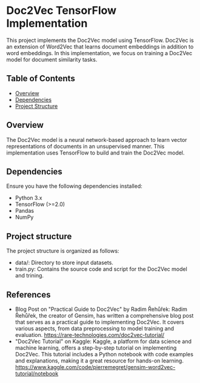 # Doc2Vec TensorFlow Implementation

This project implements the Doc2Vec model using TensorFlow. Doc2Vec is an extension of Word2Vec that learns document embeddings in addition to word embeddings. In this implementation, we focus on training a Doc2Vec model for document similarity tasks.

## Table of Contents

- [Overview](#overview)
- [Dependencies](#dependencies)
- [Project Structure](#project-structure)

## Overview

The Doc2Vec model is a neural network-based approach to learn vector representations of documents in an unsupervised manner. This implementation uses TensorFlow to build and train the Doc2Vec model.

## Dependencies

Ensure you have the following dependencies installed:

- Python 3.x
- TensorFlow (>=2.0)
- Pandas
- NumPy

## Project structure

The project structure is organized as follows:

- data/: Directory to store input datasets.
- train.py: Contains the source code and script for the Doc2Vec model and trining.

## References

-	Blog Post on "Practical Guide to Doc2Vec" by Radim Řehůřek: Radim Řehůřek, the creator of Gensim, has written a comprehensive blog post that serves as a practical guide to implementing Doc2Vec. It covers various aspects, from data preprocessing to model training and evaluation.
https://rare-technologies.com/doc2vec-tutorial/
- "Doc2Vec Tutorial" on Kaggle: Kaggle, a platform for data science and machine learning, offers a step-by-step tutorial on implementing Doc2Vec. This tutorial includes a Python notebook with code examples and explanations, making it a great resource for hands-on learning. https://www.kaggle.com/code/pierremegret/gensim-word2vec-tutorial/notebook

